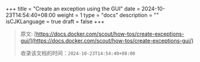 +++
title = "Create an exception using the GUI"
date = 2024-10-23T14:54:40+08:00
weight = 1
type = "docs"
description = ""
isCJKLanguage = true
draft = false
+++

> 原文: [https://docs.docker.com/scout/how-tos/create-exceptions-gui/](https://docs.docker.com/scout/how-tos/create-exceptions-gui/)
>
> 收录该文档的时间：`2024-10-23T14:54:40+08:00`
